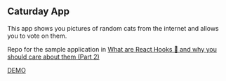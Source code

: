 ## Caturday App

This app shows you pictures of random cats from the internet and allows you to vote on them.

Repo for the sample application in [What are React Hooks 🎣 and why you should care about them (Part 2)](https://blog.sardor.io/blog/2019-03-02-what-are-react-hooks-%F0%9F%8E%A3-and-why-you-should-care-about-them-part-2/)

[DEMO](https://angry-leakey-f5fc57.netlify.com/)